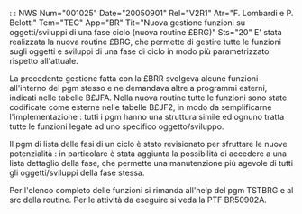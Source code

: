  :  : NWS Num="001025" Date="20050901" Rel="V2R1" Atr="F. Lombardi e P. Belotti" Tem="TEC" App="BR" Tit="Nuova gestione funzioni su oggetti/sviluppi di una fase ciclo (nuova routine £BRG)" Sts="20"
E' stata realizzata la nuova routine £BRG, che permette di gestire tutte le funzioni sugli oggetti
e sviluppi di una fase di ciclo in modo più parametrizzato rispetto all'attuale.

La precedente gestione fatta con la £BRR svolgeva alcune funzioni all'interno del pgm stesso e ne demandava altre a programmi esterni, indicati nelle tabelle B£JFA.
Nella nuova routine tutte le funzioni sono state codificate come esterne nelle tabelle B£JF2, in modo da semplificarne l'implementazione :  tutti i pgm hanno una struttura simile ed ognuno tratta tutte le funzioni legate ad uno specifico oggetto/sviluppo.

Il pgm di lista delle fasi di un ciclo è stato revisionato per sfruttare le nuove potenzialità :  in
particolare è stata aggiunta la possibilità di accedere a una lista dettaglio della fase, che permette una manutenzione più agevole di tutti gli oggetti/sviluppi della fase stessa.

Per l'elenco completo delle funzioni si rimanda all'help del pgm TSTBRG e al src della routine.
Per le attività da eseguire si veda la PTF BR50902A.
